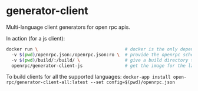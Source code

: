 # generator-client
Multi-language client generators for open rpc apis.

In action (for a js client):
```sh
docker run \                                 # docker is the only dependency
  -v $(pwd)/openrpc.json:/openrpc.json:ro \  # provide the openrpc schema, read-only
  -v $(pwd)/build/:/build/ \                 # give a build directory to write the client to
  openrpc/generator-client-js                # get the image for the language you need!
```

To build clients for all the supported languages:
`docker-app install open-rpc/generator-client-all:latest --set config=$(pwd)/openrpc.json`
